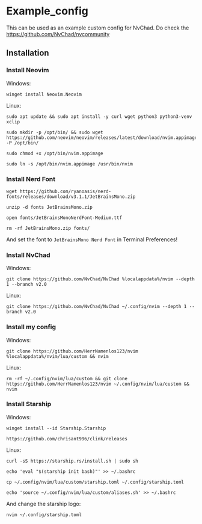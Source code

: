# Example_config

This can be used as an example custom config for NvChad. Do check the https://github.com/NvChad/nvcommunity

## Installation

### Install Neovim

Windows:
```
winget install Neovim.Neovim
```

Linux:
```
sudo apt update && sudo apt install -y curl wget python3 python3-venv xclip
```
```
sudo mkdir -p /opt/bin/ && sudo wget https://github.com/neovim/neovim/releases/latest/download/nvim.appimage -P /opt/bin/
```
```
sudo chmod +x /opt/bin/nvim.appimage
```
```
sudo ln -s /opt/bin/nvim.appimage /usr/bin/nvim
```

### Install Nerd Font

```
wget https://github.com/ryanoasis/nerd-fonts/releases/download/v3.1.1/JetBrainsMono.zip
```
```
unzip -d fonts JetBrainsMono.zip
```
```
open fonts/JetBrainsMonoNerdFont-Medium.ttf
```
```
rm -rf JetBrainsMono.zip fonts/
```

And set the font to `JetBrainsMono Nerd Font` in Terminal Preferences!

### Install NvChad

Windows:   
```
git clone https://github.com/NvChad/NvChad %localappdata%/nvim --depth 1 --branch v2.0
```
Linux:   
```
git clone https://github.com/NvChad/NvChad ~/.config/nvim --depth 1 --branch v2.0
```

### Install my config

Windows:   
```
git clone https://github.com/HerrNamenlos123/nvim %localappdata%/nvim/lua/custom && nvim
```
Linux:  
```
rm -rf ~/.config/nvim/lua/custom && git clone https://github.com/HerrNamenlos123/nvim ~/.config/nvim/lua/custom && nvim
```

### Install Starship

Windows:
```
winget install --id Starship.Starship
```
```
https://github.com/chrisant996/clink/releases
```

Linux:
```
curl -sS https://starship.rs/install.sh | sudo sh
```
```
echo 'eval "$(starship init bash)"' >> ~/.bashrc
```
```
cp ~/.config/nvim/lua/custom/starship.toml ~/.config/starship.toml
```
```
echo 'source ~/.config/nvim/lua/custom/aliases.sh' >> ~/.bashrc
```

And change the starship logo:
```
nvim ~/.config/starship.toml
```
